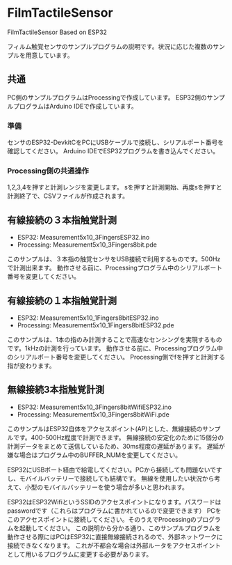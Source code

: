 # FilmTactileSensor
FilmTactileSensor Based on ESP32

フィルム触覚センサのサンプルプログラムの説明です。状況に応じた複数のサンプルを用意しています。

## 共通
PC側のサンプルプログラムはProcessingで作成しています。
ESP32側のサンプルプログラムはArduino IDEで作成しています。

### 準備
センサのESP32-DevkitCをPCにUSBケーブルで接続し、シリアルポート番号を確認してください。
Arduino IDEでESP32プログラムを書き込んでください。

### Processing側の共通操作
1,2,3,4を押すと計測レンジを変更します。
sを押すと計測開始、再度sを押すと計測終了で、CSVファイルが作成されます。

## 有線接続の３本指触覚計測
- ESP32: Measurement5x10_3FingersESP32.ino
- Processing: Measurement5x10_3Fingers8bit.pde

このサンプルは、３本指の触覚センサをUSB接続で利用するものです。500Hzで計測出来ます。
動作させる前に、Processingプログラム中のシリアルポート番号を変更してください。

## 有線接続の１本指触覚計測
- ESP32: Measurement5x10_1Fingers8bitESP32.ino
- Processing: Measurement5x10_1Fingers8bitESP32.pde

このサンプルは、1本の指のみ計測することで高速なセンシングを実現するものです。1kHzの計測を行っています。
動作させる前に、Processingプログラム中のシリアルポート番号を変更してください。
Processing側でfを押すと計測する指が変わります。

## 無線接続3本指触覚計測
- ESP32: Measurement5x10_3Fingers8bitWifiESP32.ino
- Processing: Measurement5x10_3Fingers8bitWiFi.pde

このサンプルはESP32自体をアクセスポイント(AP)とした、無線接続のサンプルです。400-500Hz程度で計測できます。
無線接続の安定化のために15個分の計測データをまとめて送信しているため、30ms程度の遅延があります。
遅延が嫌な場合はプログラム中のBUFFER_NUMを変更してください。

ESP32にUSBポート経由で給電してください。PCから接続しても問題ないですし、モバイルバッテリーで接続しても結構です。
無線を使用したい状況から考えて、小型のモバイルバッテリーを使う場合が多いと思われます。

ESP32はESP32WifiというSSIDのアクセスポイントになります。パスワードはpasswordです（これらはプログラムに書かれているので変更できます）
PCをこのアクセスポイントに接続してください。そのうえでProcessingのプログラムを起動してください。
この説明から分かる通り、このサンプルプログラムを動作させる際にはPCはESP32に直接無線接続されるので、外部ネットワークに接続できなくなります。
これが不都合な場合は外部ルータをアクセスポイントとして用いるプログラムに変更する必要があります。

